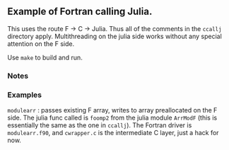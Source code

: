 ## Example of Fortran calling Julia.

This uses the route F -> C -> Julia. Thus all of the comments in the `ccallj` directory apply. Multithreading on the julia side works without any special attention on the F side.

Use `make` to build and run.

### Notes

### Examples

`modulearr` : passes existing F array, writes to array preallocated on the F side. The julia func called is `foomp2` from the julia module `ArrModF` (this is essentially the same as the one in `ccallj`). The Fortran driver is `modulearr.f90`, and `cwrapper.c` is the intermediate C layer, just a hack for now.  
